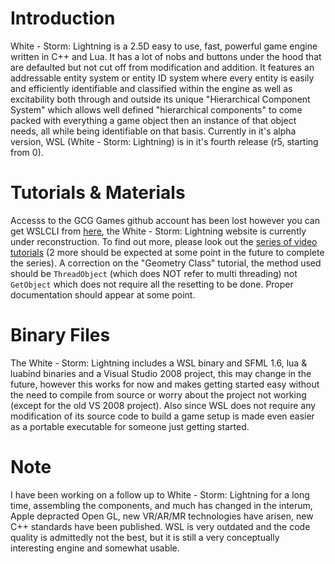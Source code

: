 # Introduction

White - Storm: Lightning is a 2.5D easy to use, fast, powerful game engine written in C++ and Lua. It has a lot of nobs and buttons under the hood that are defaulted but not cut off from modification and addition. It features an addressable entity system or entity ID system where every entity is easily and efficiently identifiable and classified within the engine as well as excitability both through and outside its unique "Hierarchical Component System" which allows well defined "hierarchical components" to come packed with everything a game object then an instance of that object needs, all while being identifiable on that basis. Currently in it's alpha version, WSL (White - Storm: Lightning) is in it's fourth release (r5, starting from 0).

# Tutorials & Materials 
Accesss to the GCG Games github account has been lost however you can get WSLCLI from [here]( https://github.com/GCGGames/WSLCLI_A_Tool_Kit_For_White-Storm_Lightning), the White - Storm: Lightning website is currently under reconstruction. To find out more, please look out the [series of video tutorials](https://www.youtube.com/watch?v=d-U6QtGUhis&list=PL0YxqVtqQP1c-xjymjEtgK5PiHpT7pEKp) (2 more should be expected at some point in the future to complete the series). A correction on the "Geometry Class" tutorial, the method used should be `ThreadObject` (which does NOT refer to multi threading) not `GetObject` which does not require all the resetting to be done. Proper documentation should appear at some point.

# Binary Files
The White - Storm: Lightning includes a WSL binary and SFML 1.6, lua & luabind binaries and a Visual Studio 2008 project, this may change in the future, however this works for now and makes getting started easy without the need to compile from source or worry about the project not working (except for the old VS 2008 project). Also since WSL does not require any modification of its source code to build a game setup is made even easier as a portable executable for someone just getting started.

# Note
I have been working on a follow up to White - Storm: Lightning for a long time, assembling the components, and much has changed in the interum, Apple depracted Open GL, new VR/AR/MR technologies have arisen, new C++ standards have been published. WSL is very outdated and the code quality is admittedly not the best, but it is still a very conceptually interesting engine and somewhat usable.
